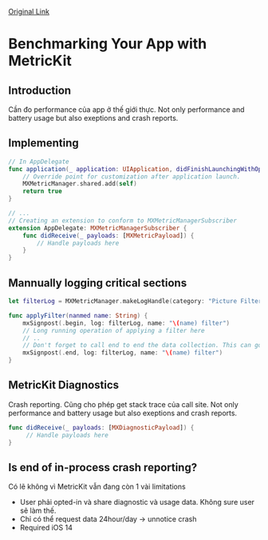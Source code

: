 [Original Link](https://www.andyibanez.com/posts/benchmarking-app-metrickit/)

# Benchmarking Your App with MetricKit
## Introduction
Cần đo performance của app ở thế giới thực. Not only performance and battery usage but also exeptions and crash reports.

## Implementing
```swift
// In AppDelegate
func application(_ application: UIApplication, didFinishLaunchingWithOptions launchOptions: [UIApplication.LaunchOptionsKey: Any]?) -> Bool {
    // Override point for customization after application launch.
    MXMetricManager.shared.add(self)
    return true
}

// ...
// Creating an extension to conform to MXMetricManagerSubscriber
extension AppDelegate: MXMetricManagerSubscriber {
    func didReceive(_ payloads: [MXMetricPayload]) {
        // Handle payloads here
    }
}
```

## Mannually logging critical sections
```swift
let filterLog = MXMetricManager.makeLogHandle(category: "Picture Filter")

func applyFilter(nanmed name: String) {
    mxSignpost(.begin, log: filterLog, name: "\(name) filter")
	// Long running operation of applying a filter here
	// ..
	// Don't forget to call end to end the data collection. This can go inside a completion handler as well.
    mxSignpost(.end, log: filterLog, name: "\(name) filter")
}
```

## MetricKit Diagnostics
Crash reporting. Cũng cho phép get stack trace của call site. Not only performance and battery usage but also exeptions and crash reports.
```swift
func didReceive(_ payloads: [MXDiagnosticPayload]) {
     // Handle payloads here
}
```

## Is end of in-process crash reporting?
Có lẽ không vì MetricKit vẫn đang còn 1 vài limitations
* User phải opted-in và share diagnostic và usage data. Không sure user sẽ làm thế.
* Chỉ có thể request data 24hour/day -> unnotice crash
* Required iOS 14

